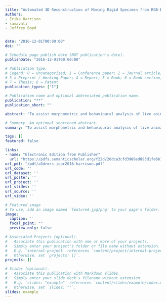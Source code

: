 ```yaml
---
title: "Automated 3D Reconstruction of Moving Rigid Specimen from RGB-D Video Input"
authors:
- Erika Harrison
- samavati
- Jeffrey Boyd


date: "2016-12-01T00:00:00"
doi: ""

# Schedule page publish date (NOT publication's date).
publishDate: "2016-12-01T00:00:00"

# Publication type.
# Legend: 0 = Uncategorized; 1 = Conference paper; 2 = Journal article;
# 3 = Preprint / Working Paper; 4 = Report; 5 = Book; 6 = Book section;
# 7 = Thesis; 8 = Patent
publication_types: ["1"]

# Publication name and optional abbreviated publication name.
publication: "**"
publication_short: ""

abstract: "To assist morphometric and behavioural analysis of live animals, we present an automatic process for generating a 3D volumetric representation of a dynamic rigid specimen from RGB-D video. This process uses multi-feature extraction and automatic labelling through a novel distance matrix structure and rigid transformation validation to reduce maximal clique calculations. An adapted SiftFu implementation then incorporates the resulting rigid transformations to perform the final volumetric reconstruction. Validation occurs using an RGB-D sequence from a living leopard tortoise resulting in a smoothly merged and textured volume from the original RGB-D frames."

# Summary. An optional shortened abstract.
summary: "To assist morphometric and behavioural analysis of live animals, we present an automatic process for generating a 3D volumetric representation of a dynamic rigid specimen from RGB-D video. This process uses multi-feature extraction and automatic labelling through a novel distance matrix structure and rigid transformation validation to reduce maximal clique calculations. An adapted SiftFu implementation then incorporates the resulting rigid transformations to perform the final volumetric reconstr..."

tags: []
featured: false

links:
- name: "Electronic Edition from Publisher"
  url: "https://pdfs.semanticscholar.org/f22d/20dca3cfd3989ed893d1fe6b1a67ff170daf.pdf"
url_pdf: "/pdf/a3drmrs-icpr2016-harrison.pdf"
url_code: ''
url_dataset: ''
url_poster: ''
url_project: ''
url_slides: ''
url_source: ''
url_video: ''

# Featured image
# To use, add an image named `featured.jpg/png` to your page's folder. 
image:
  caption: ''
  focal_point: ""
  preview_only: false

# Associated Projects (optional).
#   Associate this publication with one or more of your projects.
#   Simply enter your project's folder or file name without extension.
#   E.g. `internal-project` references `content/project/internal-project/index.md`.
#   Otherwise, set `projects: []`.
projects: []

# Slides (optional).
#   Associate this publication with Markdown slides.
#   Simply enter your slide deck's filename without extension.
#   E.g. `slides: "example"` references `content/slides/example/index.md`.
#   Otherwise, set `slides: ""`.
slides: example
---
```

